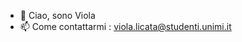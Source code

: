 - 👋 Ciao, sono Viola
- 📫 Come contattarmi : viola.licata@studenti.unimi.it

<!---
violi02/violi02 is a ✨ special ✨ repository because its `README.md` (this file) appears on your GitHub profile.
You can click the Preview link to take a look at your changes.
--->
